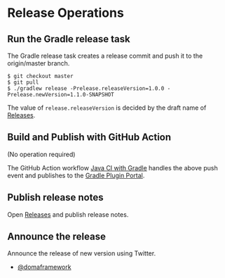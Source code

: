 # Release Operations

## Run the Gradle release task

The Gradle release task creates a release commit and push it to the origin/master branch.

```
$ git checkout master
$ git pull
$ ./gradlew release -Prelease.releaseVersion=1.0.0 -Prelease.newVersion=1.1.0-SNAPSHOT
```

The value of `release.releaseVersion` is decided by the draft name of
[Releases](https://github.com/domaframework/doma/releases).

## Build and Publish with GitHub Action

(No operation required)

The GitHub Action workflow [Java CI with Gradle](.github/workflows/ci.yml) handles the above push event
and publishes to the [Gradle Plugin Portal](https://plugins.gradle.org/).

## Publish release notes

Open [Releases](https://github.com/domaframework/doma-compile-plugin/releases)
and publish release notes.

## Announce the release

Announce the release of new version using Twitter.
- [@domaframework](https://twitter.com/domaframework)
